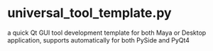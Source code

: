 # universal_tool_template.py
a quick Qt GUI tool development template for both Maya or Desktop application, supports automatically for both PySide and PyQt4

